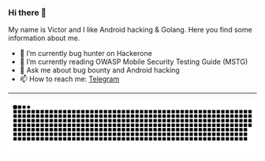 ### Hi there 👋
My name is Victor and I like Android hacking & Golang. Here you find some information about me.
- 🔭 I’m currently bug hunter on Hackerone
- 🌱 I’m currently reading OWASP Mobile Security Testing Guide (MSTG)
- 💬 Ask me about bug bounty and Android hacking
- 📫 How to reach me: [Telegram](https://t.me/iSnipe)

---
  ![Snake animation](https://github.com/i5nipe/i5nipe/blob/output/github-contribution-grid-snake.svg)

